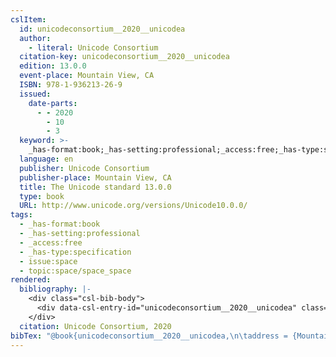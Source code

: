 ```yaml
---
cslItem:
  id: unicodeconsortium__2020__unicodea
  author:
    - literal: Unicode Consortium
  citation-key: unicodeconsortium__2020__unicodea
  edition: 13.0.0
  event-place: Mountain View, CA
  ISBN: 978-1-936213-26-9
  issued:
    date-parts:
      - - 2020
        - 10
        - 3
  keyword: >-
    _has-format:book;_has-setting:professional;_access:free;_has-type:specification;collection::space::space_space
  language: en
  publisher: Unicode Consortium
  publisher-place: Mountain View, CA
  title: The Unicode standard 13.0.0
  type: book
  URL: http://www.unicode.org/versions/Unicode10.0.0/
tags:
  - _has-format:book
  - _has-setting:professional
  - _access:free
  - _has-type:specification
  - issue:space
  - topic:space/space_space
rendered:
  bibliography: |-
    <div class="csl-bib-body">
      <div data-csl-entry-id="unicodeconsortium__2020__unicodea" class="csl-entry">Unicode Consortium 2020 <i>The Unicode standard 13.0.0</i>. 13.0.0. Mountain View, CA: Unicode Consortium. Available at: <a href='http://www.unicode.org/versions/Unicode10.0.0/.'>http://www.unicode.org/versions/Unicode10.0.0/.</a></div>
    </div>
  citation: Unicode Consortium, 2020
bibTex: "@book{unicodeconsortium__2020__unicodea,\n\taddress = {Mountain View, CA},\n\tauthor = {{Unicode Consortium}},\n\tedition = {13.0.0},\n\tyear = {2020},\n\tmonth = {oct 3},\n\tpublisher = {Unicode Consortium},\n\ttitle = {The {Unicode} standard 13.0.0},\n}\n\n"
---
```

